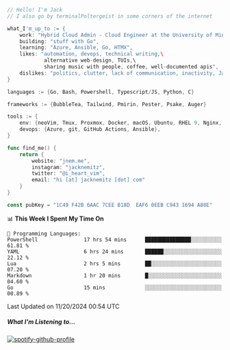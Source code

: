 ```go
// Hello! I'm Jack
// I also go by terminalPoltergeist in some corners of the internet

what_I'm_up_to := {
    work: "Hybrid Cloud Admin - Cloud Engineer at the University of Minnesota",
    building: "stuff with Go",
    learning: "Azure, Ansible, Go, HTMX",
    likes: "automation, devops, technical writing,\
            alternative web-design, TUIs,\
            sharing music with people, coffee, well-documented apis",
    dislikes: "politics, clutter, lack of communication, inactivity, Java",
}

languages := {Go, Bash, Powershell, Typescript/JS, Python, C}

frameworks := {BubbleTea, Tailwind, Pmirin, Pester, Psake, Auger}

tools := {
    env: {neoVim, Tmux, Proxmox, Docker, macOS, Ubuntu, RHEL 9, Nginx, DigitalOcean, Cloudflare},
    devops: {Azure, git, GitHub Actions, Ansible},
}

func find_me() {
    return {
        website: "jnem.me",
        instagram: "jacknemitz",
        twitter: "@i_heart_vim",
        email: "hi [at] jacknemitz [dot] com"
    }
}

const pubKey = "1C49 F42B 6AAC 7CEE B18D  EAF6 0EEB C943 1694 A88E"
```

<!--START_SECTION:waka-->
📊 **This Week I Spent My Time On** 

```text
💬 Programming Languages: 
PowerShell               17 hrs 54 mins      ███████████████░░░░░░░░░░   61.81 % 
YAML                     6 hrs 24 mins       ██████░░░░░░░░░░░░░░░░░░░   22.12 % 
Lua                      2 hrs 5 mins        ██░░░░░░░░░░░░░░░░░░░░░░░   07.20 % 
Markdown                 1 hr 20 mins        █░░░░░░░░░░░░░░░░░░░░░░░░   04.60 % 
Go                       15 mins             ░░░░░░░░░░░░░░░░░░░░░░░░░   00.89 % 
```


 Last Updated on 11/20/2024 00:54 UTC
<!--END_SECTION:waka-->

##### What I'm Listening to...

[![spotify-github-profile](https://jnem.me/listening-item?maxAge=2592000)](https://jnem.me/listening)
